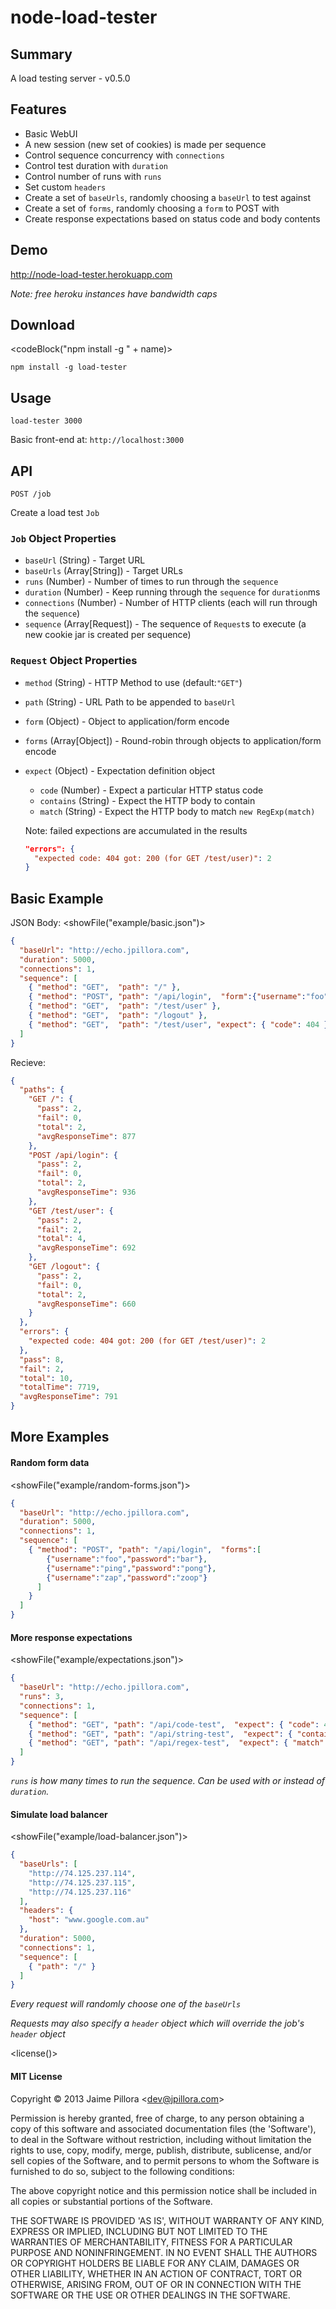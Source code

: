 # node-<name>load-tester</end>

## Summary

<description>A load testing server</end> - v<version>0.5.0</end>

## Features

* Basic WebUI
* A new session (new set of cookies) is made per sequence
* Control sequence concurrency with `connections`
* Control test duration with `duration`
* Control number of runs with `runs`
* Set custom `headers`
* Create a set of `baseUrls`, randomly choosing a `baseUrl` to test against
* Create a set of `forms`, randomly choosing a `form` to POST with
* Create response expectations based on status code and body contents

## Demo

http://node-load-tester.herokuapp.com

*Note: free heroku instances have bandwidth caps* 

## Download

<codeBlock("npm install -g " + name)>
```
npm install -g load-tester
```
</end>

## Usage

```
load-tester 3000
```

Basic front-end at: `http://localhost:3000`

## API

`POST /job`

Create a load test `Job`

### `Job` Object Properties

* `baseUrl` (String) - Target URL
* `baseUrls` (Array[String]) - Target URLs
* `runs` (Number) - Number of times to run through the `sequence`
* `duration` (Number) - Keep running through the `sequence` for `duration`ms
* `connections` (Number) - Number of HTTP clients (each will run through the `sequence`)
* `sequence` (Array[Request]) - The sequence of `Request`s to execute (a new cookie jar is created per sequence)

### `Request` Object Properties

* `method` (String) - HTTP Method to use (default:`"GET"`)
* `path` (String) - URL Path to be appended to `baseUrl`
* `form` (Object) - Object to application/form encode
* `forms` (Array[Object]) - Round-robin through objects to application/form encode

* `expect` (Object) - Expectation definition object
  * `code` (Number) - Expect a particular HTTP status code
  * `contains` (String) - Expect the HTTP body to contain
  * `match` (String) - Expect the HTTP body to match `new RegExp(match)`

  Note: failed expections are accumulated in the results
  ``` json
  "errors": {
    "expected code: 404 got: 200 (for GET /test/user)": 2
  }
  ```

## Basic Example

JSON Body:
<showFile("example/basic.json")>
``` json
{
  "baseUrl": "http://echo.jpillora.com",
  "duration": 5000,
  "connections": 1,
  "sequence": [
    { "method": "GET",  "path": "/" },
    { "method": "POST", "path": "/api/login",  "form":{"username":"foo","password":"bar"} },
    { "method": "GET",  "path": "/test/user" },
    { "method": "GET",  "path": "/logout" },
    { "method": "GET",  "path": "/test/user", "expect": { "code": 404 } }
  ]
}
```
</end>

Recieve:
``` json
{
  "paths": {
    "GET /": {
      "pass": 2,
      "fail": 0,
      "total": 2,
      "avgResponseTime": 877
    },
    "POST /api/login": {
      "pass": 2,
      "fail": 0,
      "total": 2,
      "avgResponseTime": 936
    },
    "GET /test/user": {
      "pass": 2,
      "fail": 2,
      "total": 4,
      "avgResponseTime": 692
    },
    "GET /logout": {
      "pass": 2,
      "fail": 0,
      "total": 2,
      "avgResponseTime": 660
    }
  },
  "errors": {
    "expected code: 404 got: 200 (for GET /test/user)": 2
  },
  "pass": 8,
  "fail": 2,
  "total": 10,
  "totalTime": 7719,
  "avgResponseTime": 791
}
```

## More Examples

#### Random form data

<showFile("example/random-forms.json")>
``` json
{
  "baseUrl": "http://echo.jpillora.com",
  "duration": 5000,
  "connections": 1,
  "sequence": [
    { "method": "POST", "path": "/api/login",  "forms":[
        {"username":"foo","password":"bar"},
        {"username":"ping","password":"pong"},
        {"username":"zap","password":"zoop"}
      ]
    }
  ]
}
```
</end>

#### More response expectations

<showFile("example/expectations.json")>
``` json
{
  "baseUrl": "http://echo.jpillora.com",
  "runs": 3,
  "connections": 1,
  "sequence": [
    { "method": "GET", "path": "/api/code-test",  "expect": { "code": 408 } },
    { "method": "GET", "path": "/api/string-test",  "expect": { "contains": "abc" } },
    { "method": "GET", "path": "/api/regex-test",  "expect": { "match": "^a[Bb]c$" } }
  ]
}
```
</end>

*`runs` is how many times to run the sequence. Can be used with or instead of `duration`.*


#### Simulate load balancer

<showFile("example/load-balancer.json")>
``` json
{
  "baseUrls": [
    "http://74.125.237.114",
    "http://74.125.237.115",
    "http://74.125.237.116"
  ],
  "headers": {
    "host": "www.google.com.au"
  },
  "duration": 5000,
  "connections": 1,
  "sequence": [
    { "path": "/" }
  ]
}
```
</end>

*Every request will randomly choose one of the `baseUrls`*

*Requests may also specify a `header` object which will override the job's `header` object*

<license()>
#### MIT License

Copyright &copy; 2013 Jaime Pillora &lt;dev@jpillora.com&gt;

Permission is hereby granted, free of charge, to any person obtaining
a copy of this software and associated documentation files (the
'Software'), to deal in the Software without restriction, including
without limitation the rights to use, copy, modify, merge, publish,
distribute, sublicense, and/or sell copies of the Software, and to
permit persons to whom the Software is furnished to do so, subject to
the following conditions:

The above copyright notice and this permission notice shall be
included in all copies or substantial portions of the Software.

THE SOFTWARE IS PROVIDED 'AS IS', WITHOUT WARRANTY OF ANY KIND,
EXPRESS OR IMPLIED, INCLUDING BUT NOT LIMITED TO THE WARRANTIES OF
MERCHANTABILITY, FITNESS FOR A PARTICULAR PURPOSE AND NONINFRINGEMENT.
IN NO EVENT SHALL THE AUTHORS OR COPYRIGHT HOLDERS BE LIABLE FOR ANY
CLAIM, DAMAGES OR OTHER LIABILITY, WHETHER IN AN ACTION OF CONTRACT,
TORT OR OTHERWISE, ARISING FROM, OUT OF OR IN CONNECTION WITH THE
SOFTWARE OR THE USE OR OTHER DEALINGS IN THE SOFTWARE.
</end>
